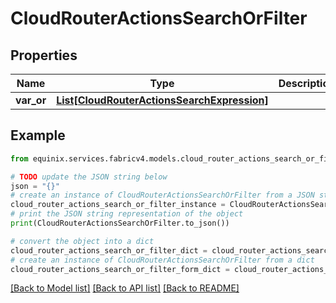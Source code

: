 # CloudRouterActionsSearchOrFilter


## Properties

Name | Type | Description | Notes
------------ | ------------- | ------------- | -------------
**var_or** | [**List[CloudRouterActionsSearchExpression]**](CloudRouterActionsSearchExpression.md) |  | [optional] 

## Example

```python
from equinix.services.fabricv4.models.cloud_router_actions_search_or_filter import CloudRouterActionsSearchOrFilter

# TODO update the JSON string below
json = "{}"
# create an instance of CloudRouterActionsSearchOrFilter from a JSON string
cloud_router_actions_search_or_filter_instance = CloudRouterActionsSearchOrFilter.from_json(json)
# print the JSON string representation of the object
print(CloudRouterActionsSearchOrFilter.to_json())

# convert the object into a dict
cloud_router_actions_search_or_filter_dict = cloud_router_actions_search_or_filter_instance.to_dict()
# create an instance of CloudRouterActionsSearchOrFilter from a dict
cloud_router_actions_search_or_filter_form_dict = cloud_router_actions_search_or_filter.from_dict(cloud_router_actions_search_or_filter_dict)
```
[[Back to Model list]](../README.md#documentation-for-models) [[Back to API list]](../README.md#documentation-for-api-endpoints) [[Back to README]](../README.md)


